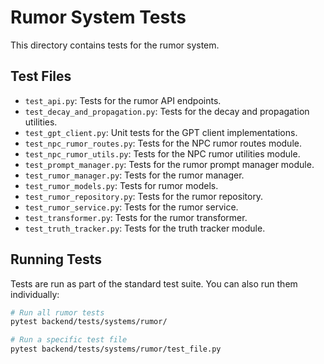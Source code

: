 # Rumor System Tests

This directory contains tests for the rumor system.

## Test Files

- `test_api.py`: Tests for the rumor API endpoints.
- `test_decay_and_propagation.py`: Tests for the decay and propagation utilities.
- `test_gpt_client.py`: Unit tests for the GPT client implementations.
- `test_npc_rumor_routes.py`: Tests for the NPC rumor routes module.
- `test_npc_rumor_utils.py`: Tests for the NPC rumor utilities module.
- `test_prompt_manager.py`: Tests for the rumor prompt manager module.
- `test_rumor_manager.py`: Tests for the rumor manager.
- `test_rumor_models.py`: Tests for rumor models.
- `test_rumor_repository.py`: Tests for the rumor repository.
- `test_rumor_service.py`: Tests for the rumor service.
- `test_transformer.py`: Tests for the rumor transformer.
- `test_truth_tracker.py`: Tests for the truth tracker module.

## Running Tests

Tests are run as part of the standard test suite. You can also run them individually:

```bash
# Run all rumor tests
pytest backend/tests/systems/rumor/

# Run a specific test file
pytest backend/tests/systems/rumor/test_file.py
```
